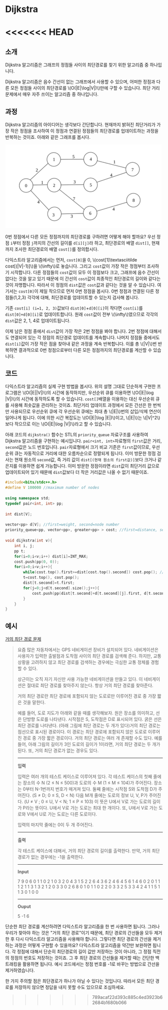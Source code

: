 # Dijkstra
<<<<<<< HEAD
=======

## 소개

Dijkstra 알고리즘은 그래프의 정점들 사이의 최단경로를 찾기 위한 알고리즘 중 하나입니다.

Dijkstra 알고리즘은 음수 간선이 없는 그래프에서 사용할 수 있으며, 어떠한 정점과 다른 모든 정점들 사이의 최단경로를 \\(O(|E|\log|V|)\\)만에 구할 수 있습니다. 최단 거리 문제에서 매우 자주 쓰이는 알고리즘 중 하나입니다.

## 과정

Dijkstra 알고리즘의 아이디어는 생각보다 간단합니다. 현재까지 밝혀진 최단거리가 가장 작은 정점을 조사하여 이 정점과 연결된 정점들의 최단경로를 업데이트하는 과정을 반복하는 것이죠. 아래와 같은 그래프를 봅시다. 

<img src="./dijk1.svg" width = 500 >

0번 정점에서 다른 모든 정점까지의 최단경로를 구하려면 어떻게 해야 할까요? 우선 정점 `i`부터 정점 `j`까지의 간선의 길이를 `d[i][j]`라 하고, 최단경로의 배열 `dist[]`, 현재까지 조사한 최단경로의 배열 `cost[]`를 정의합시다. 

다익스트라 알고리즘에서는 먼저, `cost[0]`을 0, \\(cost[1]\textasciitilde cost[\(|V|-1\)]\\)을 \\(\infty\\)로 놓습니다. 그리고 `cost`값이 가장 작은 정점부터 조사하기 시작합니다. 다른 정점들의 `cost`값이 모두 이 정점보다 크고, 그래프에 음수 간선이 없다는 것을 알고 있기 때문에 이 간선의 `cost`값이 최종적인 최단경로의 길이와 같다는 것이 자명합니다. 따라서 이 정점의 `dist`값은 `cost`값과 같다는 것을 알 수 있습니다. 여기서는 `cost[0]`이 제일 작으므로 먼저 0번 정점을 봅시다. 0번 정점과 연결된 다른 정점들(1,2,3) 각각에 대해, 최단경로를 업데이트할 수 있는지 검사해 봅니다. 

기존 `cost[i] (i=1, 2, 3)`값보다 `dist[0]`+`d[0][i]`이 작다면 `cost[i]`를 `dist[0]+d[0][i]`로 업데이트합니다. 원래 `cost`값이 전부 \\(\infty\\)였으므로 각각의 `dist`값은 2, 1, 4로 업데이트됩니다. 

이제 남은 정점 중에서 `dist`값이 가장 작은 2번 정점을 봐야 합니다. 2번 정점에 대해서도 연결되어 있는 각 정점의 최단경로 업데이트를 계속합니다. 나머지 정점들 중에서도 `dist[i]`값이 가장 작은 점을 찾아내 같은 과정을 계속 반복합니다. 이를 총 \\(|V|\\)번 반복하면 결과적으로 0번 정점으로부터 다른 모든 정점까지의 최단경로를 계산할 수 있습니다.

## 코드

다익스트라 알고리즘의 실제 구현 방법을 봅시다. 위의 설명 그대로 단순하게 구현한 프로그램은 \\(O(|E||V|)\\)의 시간에 동작하지만, 우선순위 큐를 이용하면 \\(O(|E|\log |V|)\\)의 시간에 동작하도록 할 수 있습니다. `cost[]`배열을 이용하는 대신 우선순위 큐를 사용해 최솟값을 관리하는 것이죠.
최단거리 업데이트 과정에서 모든 간선은 한 번씩만 사용되므로 우선순위 큐에 각 우선순위 큐에는 최대 총 \\(|E|\\)번의 삽입/삭제 연산이 일어나게 됩니다. 이에 의한 시간 복잡도는 \\(O(|E|\log |E|)\\)이고, \\(|E|\\)는 \\(|V|^2\\)보다 작으므로 이는 \\(O(|E|\log |V|)\\)라고 할 수 있습니다.

아래 코드의 `dijkstra()` 함수는 STL의 `priority_queue` 자료구조를 사용하여 Dijkstra 알고리즘을 구현하는 예시입니다. `pair<int, int>`자료형의 `first`값은 거리, `second`값은 노드 번호입니다.
`pair`자료형에서 크기 비교 기준은 `first`값이므로, 우선순위 큐는 자동적으로 거리에 대한 오름차순으로 정렬되게 됩니다. 이미 방문한 정점 검사는 현재 원소의 `second`값, 즉 거리 값이 `dist[(현재 원소의 first값)]`보다 크거나 같은지를 이용하면 쉽게 가능합니다. 이미 방문한 정점이라면 `dist`값이 최단거리 값으로 업데이트되어 있기 때문에 `dist`값보다 더 작은 거리값은 나올 수 없기 때문이죠.

``` c++
#include<bits/stdc++.h>
#define V 100000 //maximum number of nodes

using namespace std;
typedef pair<int, int> pp;

int dist[V];

vector<pp> d[V]; //first=weight, second=node number
priority_queue<pp, vector<pp>, greater<pp> > cost; //first=distance, second=node number

void dijkstra(int v){
	int i, j;
	pp t;
	for(i=0;i<v;i++) dist[i]=INT_MAX;
	cost.push(pp(0, 0));
	for(i=0;i<v;i++){
		while(cost.top().first>=dist[cost.top().second]) cost.pop(); //delete already visited nodes
		t=cost.top(), cost.pop();
		dist[t.second]=t.first;
		for(j=0;j<d[t.second].size();j++){
			cost.push(pp(dist[t.second]+d[t.second][j].first, d[t.second][j].second));
		}
	}
}
```

## 예시

[거의 최단 경로 문제](https://www.acmicpc.net/problem/5719)

>요즘 많은 자동차에서는 GPS 네비게이션 장비가 설치되어 있다. 네비게이션은 사용자가 입력한 출발점과 도착점 사이의 최단 경로를 검색해 준다. 하지만, 교통 상황을 고려하지 않고 최단 경로를 검색하는 경우에는 극심한 교통 정체를 경험할 수 있다.
>
>상근이는 오직 자기 자신만 사용 가능한 네비게이션을 만들고 있다. 이 네비게이션은 절대로 최단 경로를 찾아주지 않는다. 항상 거의 최단 경로를 찾아준다.
>
>거의 최단 경로란 최단 경로에 포함되지 않는 도로로만 이루어진 경로 중 가장 짧은 것을 말한다. 
>
>예를 들어, 도로 지도가 아래와 같을 때를 생각해보자. 원은 장소를 의미하고, 선은 단방향 도로를 나타낸다. 시작점은 S, 도착점은 D로 표시되어 있다. 굵은 선은 최단 경로를 나타낸다. (아래 그림에 최단 경로는 두 개가 있다)거의 최단 경로는 점선으로 표시된 경로이다. 이 경로는 최단 경로에 포함되지 않은 도로로 이루어진 경로 중 가장 짧은 경로이다. 거의 최단 경로는 여러 개 존재할 수도 있다. 예를 들어, 아래 그림의 길이가 3인 도로의 길이가 1이라면, 거의 최단 경로는 두 개가 된다. 또, 거의 최단 경로가 없는 경우도 있다.
>
>----
>
>__입력__
>
>입력은 여러 개의 테스트 케이스로 이루어져 있다. 각 테스트 케이스의 첫째 줄에는 장소의 수 N (2 ≤ N ≤ 500)과 도로의 수 M (1 ≤ M ≤ 104)가 주어진다. 장소는 0부터 N-1번까지 번호가 매겨져 있다. 둘째 줄에는 시작점 S와 도착점 D가 주어진다. (S ≠ D; 0 ≤ S, D < N) 다음 M개 줄에는 도로의 정보 U, V, P가 주어진다. (U ≠ V ; 0 ≤ U, V < N; 1 ≤ P ≤ 103) 이 뜻은 U에서 V로 가는 도로의 길이가 P라는 뜻이다. U에서 V로 가는 도로는 최대 한 개이다. 또, U에서 V로 가는 도로와 V에서 U로 가는 도로는 다른 도로이다. 
>
>입력의 마지막 줄에는 0이 두 개 주어진다.
>
>---
>
>__출력__
>
>각 테스트 케이스에 대해서, 거의 최단 경로의 길이를 출력한다. 만약, 거의 최단 경로가 없는 경우에는 -1을 출력한다.
>
>---
>
>__Input__
>
>7 9
>0 6
>0 1 1
>0 2 1
>0 3 2
>0 4 3
>1 5 2
>2 6 4
>3 6 2
>4 6 4
>5 6 1
>4 6
>0 2
>0 1 1
>1 2 1
>1 3 1
>3 2 1
>2 0 3
>3 0 2
>6 8
>0 1
>0 1 1
>0 2 2
>0 3 3
>2 5 3
>3 4 2
>4 1 1
>5 1 1
>3 0 1
>0 0
>
>---
>
>__Ouput__
>
>5
>-1
>6

단순한 최단 경로를 계산하려면 다익스트라 알고리즘을 한 번 사용하면 됩니다. 그러나 우리가 찾아야 하는 것은 "거의 최단 경로"이기 때문에, 최단 경로의 간선들을 모두 제거한 후 다시 다익스트라 알고리즘을 사용해야 합니다. 그렇다면 최단 경로의 간선을 제거하는 과정은 어떻게 구현할 수 있을까요? 다익스트라 알고리즘을 약간만 보완하면 됩니다. 각 정점에 대해서 단순히 최단경로의 길이 값만 저장하는 것이 아니라, 그 정점 직전의 정점의 번호도 저장하는 것이죠. 그 후 최단 경로의 간선들을 제거할 때는 간단한 백트래킹을 활용하면 됩니다. 예시 코드에서는 정점 번호를 -1로 바꾸는 방법으로 간선을 제거하였습니다.

한 가지 주의할 점은 최단경로가 하나가 아닐 수 있다는 것입니다. 따라서 모든 최단 경로를 저장하지 않으면 정답을 내지 못할 수도 있으므로 조심하세요.
>>>>>>> 789acaf22d393c885c4ed3923b62684b1680b066
